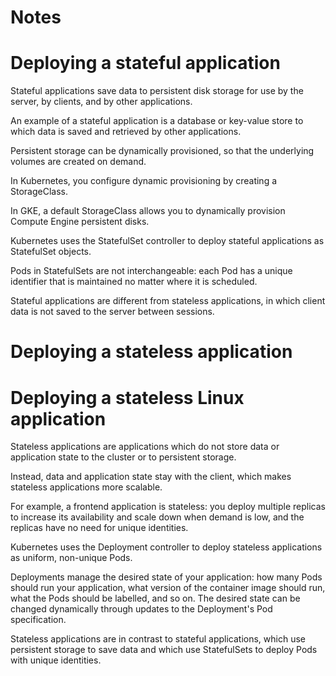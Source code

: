 # Notes 

# Deploying a stateful application

Stateful applications save data to persistent disk storage for use by the server, by clients, and by other applications. 

An example of a stateful application is a database or key-value store to which data is saved and retrieved by other applications.

Persistent storage can be dynamically provisioned, so that the underlying volumes are created on demand. 

In Kubernetes, you configure dynamic provisioning by creating a StorageClass. 

In GKE, a default StorageClass allows you to dynamically provision Compute Engine persistent disks.

Kubernetes uses the StatefulSet controller to deploy stateful applications as StatefulSet objects. 

Pods in StatefulSets are not interchangeable: each Pod has a unique identifier that is maintained no matter where it is scheduled.

Stateful applications are different from stateless applications, in which client data is not saved to the server between sessions.

# Deploying a stateless application 

# Deploying a stateless Linux application

Stateless applications are applications which do not store data or application state to the cluster or to persistent storage. 

Instead, data and application state stay with the client, which makes stateless applications more scalable. 

For example, a frontend application is stateless: you deploy multiple replicas to increase its availability and scale down when demand is low, and the replicas have no need for unique identities.

Kubernetes uses the Deployment controller to deploy stateless applications as uniform, non-unique Pods. 

Deployments manage the desired state of your application: how many Pods should run your application, what version of the container image should run, what the Pods should be labelled, and so on. The desired state can be changed dynamically through updates to the Deployment's Pod specification.

Stateless applications are in contrast to stateful applications, which use persistent storage to save data and which use StatefulSets to deploy Pods with unique identities.

